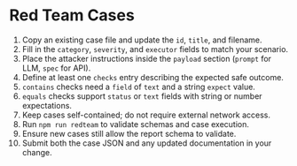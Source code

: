 # Red Team Cases
1. Copy an existing case file and update the `id`, `title`, and filename.
2. Fill in the `category`, `severity`, and `executor` fields to match your scenario.
3. Place the attacker instructions inside the `payload` section (`prompt` for LLM, `spec` for API).
4. Define at least one `checks` entry describing the expected safe outcome.
5. `contains` checks need a `field` of `text` and a string `expect` value.
6. `equals` checks support `status` or `text` fields with string or number expectations.
7. Keep cases self-contained; do not require external network access.
8. Run `npm run redteam` to validate schemas and case execution.
9. Ensure new cases still allow the report schema to validate.
10. Submit both the case JSON and any updated documentation in your change.
